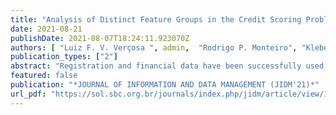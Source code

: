 ```yaml
---
title: "Analysis of Distinct Feature Groups in the Credit Scoring Problem"
date: 2021-08-21
publishDate: 2021-08-07T18:24:11.923070Z
authors: [ "Luiz F. V. Verçosa ", admin,  "Rodrigo P. Monteiro", "Kleber D. M. Silva" , "Jailson O. Liberato" , "Alexandre M. A. Maciel", "Byron L. D. Bezerra", "Carmelo J. A. Bastos-Filho" ]
publication_types: ["2"]
abstract: "Registration and financial data have been successfully used for the credit scoring problem. However, slight improvements in the reliability of the scores positively impacts financial companies. Therefore, exploring new features is a strategic task. This work analyzes the importance of new feature groups not commonly employed for the credit scoring task and others already used. We categorized features from open credit scoring datasets, such as German and Australian and compared their groups with the ones of a company dataset used in this work. Our dataset contains unusual feature groups, such as historical, geolocation, web behavior, and demographic data. In our analyzes, we first conducted bivariate tests with each feature-pair to assess their individual importance. Secondly, we ran XGBoost machine learning model with each feature group to evaluate each group importance. Next, we employed correlation tests to find inner and inter-correlation among the features groups. Finally, we used the full dataset and employed AdaBoost, Multilayer Perceptron, and XGBoost algorithms to find the best model for the task. We analyzed the results with different metrics and compared them with the company results. Our main finding was that the unusual features added a slight improvement to the standard dataset. We also identified the most promising feature groups as the historical group and noticed that the tuned XGBoost performed better than the company solution in three out of four deployed metrics."
featured: false
publication: "*JOURNAL OF INFORMATION AND DATA MANAGEMENT (JIDM'21)*"
url_pdf: "https://sol.sbc.org.br/journals/index.php/jidm/article/view/1930"
---
```


